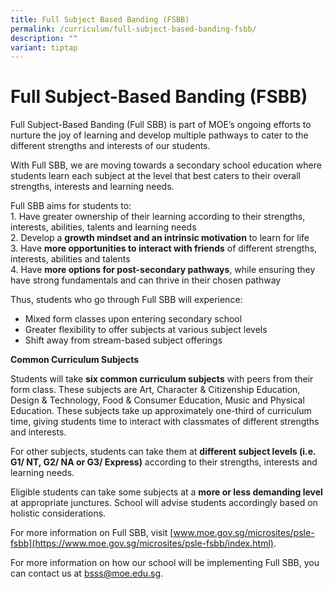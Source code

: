 ```yaml
---
title: Full Subject Based Banding (FSBB)
permalink: /curriculum/full-subject-based-banding-fsbb/
description: ""
variant: tiptap
---
```

Full Subject-Based Banding (FSBB)
=================================

Full Subject-Based Banding (Full SBB) is part of MOE’s ongoing efforts to nurture the joy of learning and develop multiple pathways to cater to the different strengths and interests of our students.

With Full SBB, we are moving towards a secondary school education where students learn each subject at the level that best caters to their overall strengths, interests and learning needs.

Full SBB aims for students to:
<br>1\. Have greater ownership of their learning according to their strengths, interests, abilities, talents and learning needs
<br>2\. Develop a **growth mindset and an intrinsic motivation** to learn for life
<br>3\. Have **more opportunities to interact with friends** of different strengths, interests, abilities and talents
<br>4\. Have **more options for post-secondary pathways**, while ensuring they have strong fundamentals and can thrive in their chosen pathway

Thus, students who go through Full SBB will experience:
* Mixed form classes upon entering secondary school
* Greater flexibility to offer subjects at various subject levels
* Shift away from stream-based subject offerings     

**Common Curriculum Subjects**

Students will take **six common curriculum subjects** with peers from their form class. These subjects are Art, Character &amp; Citizenship Education, Design &amp; Technology, Food &amp; Consumer Education, Music and Physical Education. These subjects take up approximately one-third of curriculum time, giving students time to interact with classmates of different strengths and interests.

For other subjects, students can take them at **different subject levels (i.e. G1/ NT, G2/ NA or G3/ Express)** according to their strengths, interests and learning needs.

Eligible students can take some subjects at a **more or less demanding level** at appropriate junctures. School will advise students accordingly based on holistic considerations.

For more information on Full SBB, visit&nbsp;[www.moe.gov.sg/microsites/psle-fsbb](https://www.moe.gov.sg/microsites/psle-fsbb/index.html). <br>

For more information on how our school will be implementing Full SBB, you can contact us at [bsss@moe.edu.sg](bsss@moe.edu.sg).